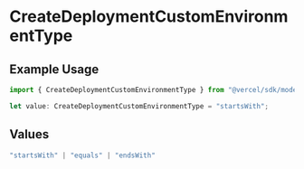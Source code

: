 # CreateDeploymentCustomEnvironmentType

## Example Usage

```typescript
import { CreateDeploymentCustomEnvironmentType } from "@vercel/sdk/models/operations/createdeployment.js";

let value: CreateDeploymentCustomEnvironmentType = "startsWith";
```

## Values

```typescript
"startsWith" | "equals" | "endsWith"
```